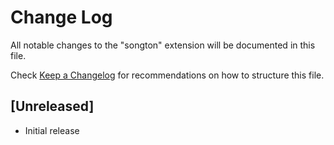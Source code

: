 # Change Log

All notable changes to the "songton" extension will be documented in this file.

Check [Keep a Changelog](http://keepachangelog.com/) for recommendations on how to structure this file.

## [Unreleased]

- Initial release